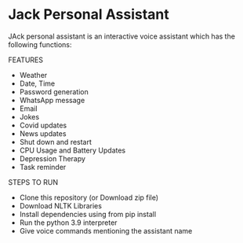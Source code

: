 # Jack Personal Assistant

JAck personal assistant is an interactive voice assistant which has the following functions:

FEATURES 
- Weather
- Date, Time
- Password generation
- WhatsApp message
- Email
- Jokes
- Covid updates
- News updates
- Shut down and restart
- CPU Usage and Battery Updates
- Depression Therapy
- Task reminder

STEPS TO RUN
- Clone this repository (or Download zip file)
- Download NLTK Libraries
- Install dependencies using from pip install
- Run the python 3.9 interpreter
- Give voice commands mentioning the assistant name


